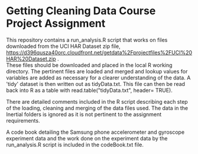 # Getting Cleaning Data Course Project Assignment

This repository contains a run_analysis.R script that works on files downloaded from the UCI HAR Dataset zip file, https://d396qusza40orc.cloudfront.net/getdata%2Fprojectfiles%2FUCI%20HAR%20Dataset.zip .  
These files should be downloaded and placed in the local R working directory.
The pertinent files are loaded and merged and lookup values for variables are added as necessary for a clearer understanding of the data.  A 'tidy' dataset is then written out as tidyData.txt.  This file can then be read back into R as a table with read.table("tidyData.txt", header= TRUE).

There are detailed comments included in the R script describing each step of the loading, cleaning and merging of the data files used.  The data in the Inertial folders is ignored as it is not pertinent to the assignment requirements.

A code book detailing the Samsung phone accelerometer and gyroscope experiment data and the work done on the experiment data by the run_analysis.R script is included in the codeBook.txt file.
